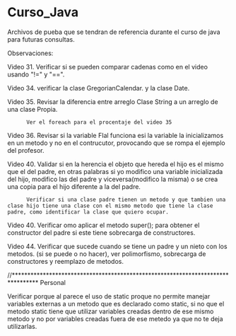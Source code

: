 # Curso_Java
Archivos de pueba que se tendran de referencia durante el curso de java para futuras consultas.


Observaciones:

Video 31. Verificar si se pueden comparar cadenas como en el video usando "!=" y "==".

Video 34. verificar la clase GregorianCalendar. y la clase Date.

Video 35. Revisar la diferencia entre arreglo Clase String a un arreglo de una clase Propia.

          Ver el foreach para el procentaje del video 35
          
Video 36. Revisar si la variable FIal funciona esi la variable la inicializamos en un metodo y no en el 
          contrucutor, provocando que se rompa el ejemplo del profesor.
          
Video 40. Validar si en la herencia el objeto que hereda el hijo es el mismo que el del padre, en otras palabras si yo modifico una variable inicializada del hijo, modifico las del padre y viceversa(modifico la misma) o se crea una copia para el hijo diferente a la del padre.

          Verificar si una clase padre tienen un metodo y que tambien una clase hijo tiene una clase con el mismo metodo que tiene la clase padre, como identificar la clase que quiero ocupar.
          
Video 40. Verificar omo aplicar el metodo super(); para obtener el constructor del padre si este tiene sobrecarga de constructores.



Video 44. Verificar que sucede cuando se tiene un padre y un nieto con los metodos. (si se puede o no hacer), ver polimorfismo, sobrecarga de constructores y 
reemplazo de metodos.




//********************************************************************************
Personal



Verificar porque al parece el uso de static proque no permite manejar variables externas a un metodo que es declarado como static, si no que el metodo static tiene que utilizar variables creadas dentro de ese mismo metodo y no por variables creadas fuera de ese metedo ya que no te deja utilizarlas.
